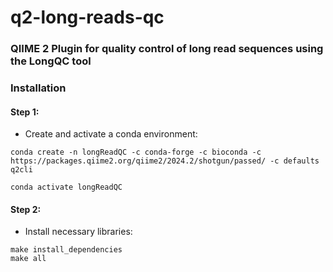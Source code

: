 # q2-long-reads-qc

### QIIME 2 Plugin for quality control of long read sequences using the LongQC tool



### Installation
#### Step 1:
* Create and activate a conda environment:
```shell
conda create -n longReadQC -c conda-forge -c bioconda -c https://packages.qiime2.org/qiime2/2024.2/shotgun/passed/ -c defaults q2cli

conda activate longReadQC

```

#### Step 2:
* Install necessary libraries:
```shell
make install_dependencies
make all
```


